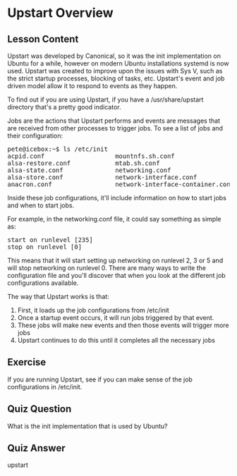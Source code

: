 # Upstart Overview

## Lesson Content

Upstart was developed by Canonical, so it was the init implementation on Ubuntu for a while, however on modern Ubuntu installations systemd is now used. Upstart was created to improve upon the issues with Sys V, such as the strict startup processes, blocking of tasks, etc. Upstart's event and job driven model allow it to respond to events as they happen.

To find out if you are using Upstart, if you have a /usr/share/upstart directory that's a pretty good indicator.

Jobs are the actions that Upstart performs and events are messages that are received from other processes to trigger jobs. To see a list of jobs and their configuration:

<pre>
pete@icebox:~$ ls /etc/init
acpid.conf                   mountnfs.sh.conf
alsa-restore.conf            mtab.sh.conf
alsa-state.conf              networking.conf
alsa-store.conf              network-interface.conf
anacron.conf                 network-interface-container.conf
</pre>

Inside these job configurations, it'll include information on how to start jobs and when to start jobs.

For example, in the networking.conf file, it could say something as simple as:
<pre>
start on runlevel [235]
stop on runlevel [0]
</pre>

This means that it will start setting up networking on runlevel 2, 3 or 5 and will stop networking on runlevel 0. There are many ways to write the configuration file and you'll discover that when you look at the different job configurations available.

The way that Upstart works is that:

<ol>
<li>First, it loads up the job configurations from /etc/init</li>
<li>Once a startup event occurs, it will run jobs triggered by that event.</li>
<li>These jobs will make new events and then those events will trigger more jobs</li>
<li>Upstart continues to do this until it completes all the necessary jobs</li>
</ol>

## Exercise

If you are running Upstart, see if you can make sense of the job configurations in /etc/init.

## Quiz Question

What is the init implementation that is used by Ubuntu?

## Quiz Answer

upstart
